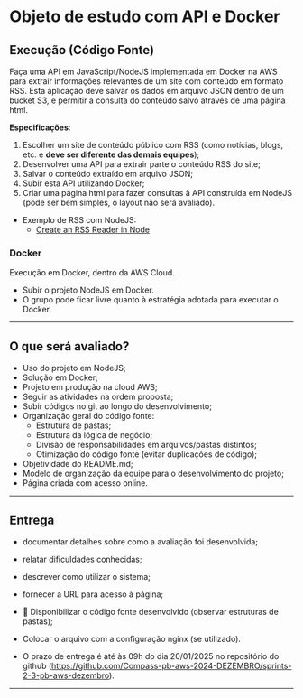# Objeto de estudo com API e Docker

## Execução (Código Fonte)

Faça uma API em JavaScript/NodeJS implementada em Docker na AWS para extrair  informações relevantes de um site com conteúdo em formato RSS. Esta aplicação deve salvar os dados em arquivo JSON dentro de um bucket S3, e permitir a consulta do conteúdo salvo através de uma página html.

**Especificações**:

1. Escolher um site de conteúdo público com RSS (como notícias, blogs, etc. e **deve ser diferente das demais equipes**);
2. Desenvolver uma API para extrair parte o conteúdo RSS do site;
3. Salvar o conteúdo extraído em arquivo JSON;
4. Subir esta API utilizando Docker;
5. Criar uma página html para fazer consultas à API construída em NodeJS (pode ser bem simples, o layout não será avaliado).

* Exemplo de RSS com NodeJS:
  * [Create an RSS Reader in Node](https://sabe.io/tutorials/rss-reader-node)

### Docker

Execução em Docker, dentro da AWS Cloud.

* Subir o projeto NodeJS em Docker.
* O grupo pode ficar livre quanto à estratégia adotada para executar o Docker.

***

## O que será avaliado?

- Uso do projeto em NodeJS;
- Solução em Docker;
- Projeto em produção na cloud AWS;
- Seguir as atividades na ordem proposta;
- Subir códigos no git ao longo do desenvolvimento;
- Organização geral do código fonte:
  - Estrutura de pastas;
  - Estrutura da lógica de negócio;
  - Divisão de responsabilidades em arquivos/pastas distintos;
  - Otimização do código fonte (evitar duplicações de código);
- Objetividade do README.md;
- Modelo de organização da equipe para o desenvolvimento do projeto;
- Página criada com acesso online.

***

## Entrega

  - documentar detalhes sobre como a avaliação foi desenvolvida;
  - relatar dificuldades conhecidas;
  - descrever como utilizar o sistema;
  - fornecer a URL para acesso à página;
- 🔨 Disponibilizar o código fonte desenvolvido (observar estruturas de pastas);
- Colocar o arquivo com a configuração nginx (se utilizado).

- O prazo de entrega é até às 09h do dia 20/01/2025 no repositório do github (https://github.com/Compass-pb-aws-2024-DEZEMBRO/sprints-2-3-pb-aws-dezembro).

***
